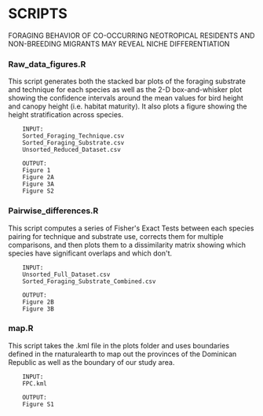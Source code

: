 # SCRIPTS
FORAGING BEHAVIOR OF CO-OCCURRING NEOTROPICAL RESIDENTS AND NON-BREEDING MIGRANTS MAY REVEAL NICHE DIFFERENTIATION 

### Raw_data_figures.R

This script generates both the stacked bar plots of the foraging substrate and technique for each species as well as the 2-D box-and-whisker plot showing the confidence intervals around the mean values for bird height and canopy height (i.e. habitat maturity). It also plots a figure showing the height stratification across species. 

        INPUT: 
        Sorted_Foraging_Technique.csv
        Sorted_Foraging_Substrate.csv
        Unsorted_Reduced_Dataset.csv
        
        OUTPUT: 
        Figure 1
        Figure 2A
        Figure 3A
        Figure S2
        
### Pairwise_differences.R

This script computes a series of Fisher's Exact Tests between each species pairing for technique and substrate use, corrects them for multiple comparisons, and then plots them to a dissimilarity matrix showing which species have significant overlaps and which don't. 

        INPUT: 
        Unsorted_Full_Dataset.csv
        Sorted_Foraging_Substrate_Combined.csv
        
        OUTPUT: 
        Figure 2B
        Figure 3B

### map.R

This script takes the .kml file in the plots folder and uses boundaries defined in the rnaturalearth to map out the provinces of the Dominican Republic as well as the boundary of our study area. 

        INPUT: 
        FPC.kml
  
        OUTPUT: 
        Figure S1
        
